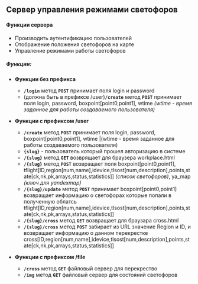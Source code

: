 ## Сервер управления режимами светофоров
#### Функции сервера
+ Производить аутентификацию пользователей
+ Отображение положения светофоров на карте
+ Управление режимами работы светофоров

##### Функции:
+ **Функции без префикса**
  + **`/login`** метод **`POST`** принимает поля login и password 
  + (должна быть в префиксе /user)**`/create`** метод **`POST`** принимает поля login, password, boxpoint[point0,point1], wtime  _(wtime - время заданное для работы создаваемого пользователя)_
  
+ **Функции с префиксом /user**
  + **`/create`** метод **`POST`** принимает поля login, password, boxpoint[point0,point1], wtime  |(wtime - время заданное для работы создаваемого пользователя)
  + **`{slug}`** - пользователь который прошел авторизацию в системе
  + **`/{slug}`** метод **`GET`** возврящает для браузера workplace.html
  + **`/{slug}`** метод **`POST`**  возвращает поля boxpoint[point0,point1], tflight[ID,region[num,name],idevice,tlsost[num,description],points,state[ck,nk,pk,arrays,status,statistics]] _(список светофоров)_, ya_map _(ключ для yandexmap)_
  + **`/{slug}/update`** метод **`POST`** принимает boxpoint[point0,point1] возвращает информацию о светофорах которые попали в полученную облатсь tflight[ID,region[num,name],idevice,tlsost[num,description],points,state[ck,nk,pk,arrays,status,statistics]]
  + **`/{slug}/cross`** метод **`GET`** возвращает для браузара cross.html
  + **`/{slug}/cross`** метод **`POST`** забирает из URL значение Region и ID, и возвращает информацию о данном перекрестке cross[ID,region[num,name],idevice,tlsost[num,description],points,state[ck,nk,pk,arrays,status,statistics]]
  
+ **Функции с префиксом /file**
  + **`/cross`** метод **`GET`** файловый сервер для перекрество 
  + **`/img`** метод **`GET`** файловый сервер для состояний светофоров
